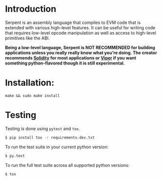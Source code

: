 # Introduction

Serpent is an assembly language that compiles to EVM code that is extended with various high-level features. It can be useful for writing code that requires low-level opcode manipulation as well as access to high-level primitives like the ABI.

**Being a low-level language, Serpent is NOT RECOMMENDED for building applications unless you really really know what you're doing. The creator recommends [Solidity](http://github.com/ethereum/solidity) for most applications or [Viper](http://github.com/ethereum/viper) if you want something python-flavored though it is still experimental.**

# Installation:

`make && sudo make install`


# Testing

Testing is done using `pytest` and `tox`.

```bash
$ pip install tox -r requirements-dev.txt
```


To run the test suite in your current python version:

```bash
$ py.test
```


To run the full test suite across all supported python versions:

```bash
$ tox
```
